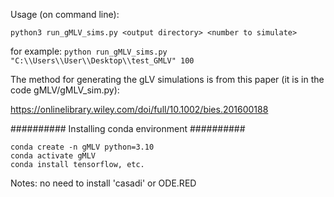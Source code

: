 Usage (on command line):

`python3 run_gMLV_sims.py <output directory> <number to simulate>`

for example:
`python run_gMLV_sims.py "C:\\Users\\User\\Desktop\\test_GMLV" 100`


The method for generating the gLV simulations is from this paper (it is in the code gMLV/gMLV_sim.py):

https://onlinelibrary.wiley.com/doi/full/10.1002/bies.201600188



########## Installing conda environment ##########
```
conda create -n gMLV python=3.10
conda activate gMLV
conda install tensorflow, etc.

```

Notes: no need to install 'casadi' or ODE.RED